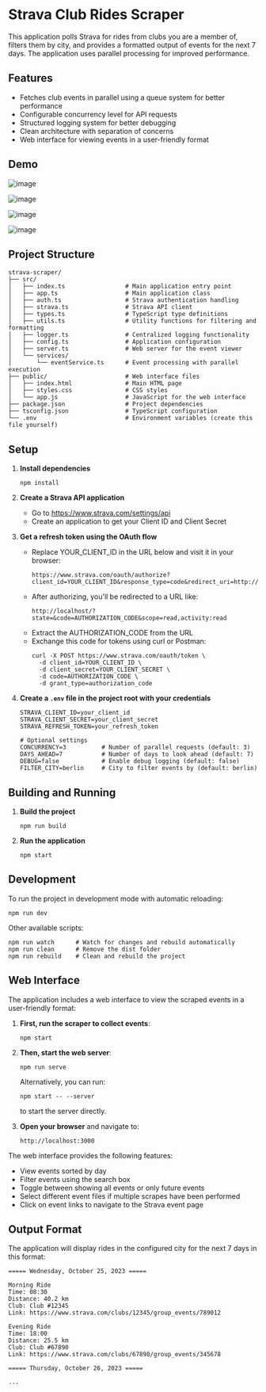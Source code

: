 # Strava Club Rides Scraper

This application polls Strava for rides from clubs you are a member of, filters them by city, and provides a formatted output of events for the next 7 days. The application uses parallel processing for improved performance.

## Features

- Fetches club events in parallel using a queue system for better performance
- Configurable concurrency level for API requests
- Structured logging system for better debugging
- Clean architecture with separation of concerns
- Web interface for viewing events in a user-friendly format

## Demo
![image](https://github.com/user-attachments/assets/56dda079-ffec-42f6-879a-ef580f59457d)

![image](https://github.com/user-attachments/assets/1b64ff48-03c1-4b0f-8c7e-18a9e6c72135)

![image](https://github.com/user-attachments/assets/c33c5b26-6644-411e-b73a-5215e54199b3)

![image](https://github.com/user-attachments/assets/b900c2b8-20ba-4db1-b0a6-56510994dc92)


## Project Structure

```
strava-scraper/
├── src/
│   ├── index.ts                 # Main application entry point
│   ├── app.ts                   # Main application class
│   ├── auth.ts                  # Strava authentication handling
│   ├── strava.ts                # Strava API client
│   ├── types.ts                 # TypeScript type definitions
│   ├── utils.ts                 # Utility functions for filtering and formatting
│   ├── logger.ts                # Centralized logging functionality
│   ├── config.ts                # Application configuration
│   ├── server.ts                # Web server for the event viewer
│   └── services/
│       └── eventService.ts      # Event processing with parallel execution
├── public/                      # Web interface files
│   ├── index.html               # Main HTML page
│   ├── styles.css               # CSS styles
│   └── app.js                   # JavaScript for the web interface
├── package.json                 # Project dependencies
├── tsconfig.json                # TypeScript configuration
└── .env                         # Environment variables (create this file yourself)
```

## Setup

1. **Install dependencies**
   ```
   npm install
   ```

2. **Create a Strava API application**
   - Go to https://www.strava.com/settings/api
   - Create an application to get your Client ID and Client Secret

3. **Get a refresh token using the OAuth flow**
   - Replace YOUR_CLIENT_ID in the URL below and visit it in your browser:
     ```
     https://www.strava.com/oauth/authorize?client_id=YOUR_CLIENT_ID&response_type=code&redirect_uri=http://localhost&approval_prompt=force&scope=read,activity:read
     ```
   - After authorizing, you'll be redirected to a URL like:
     ```
     http://localhost/?state=&code=AUTHORIZATION_CODE&scope=read,activity:read
     ```
   - Extract the AUTHORIZATION_CODE from the URL
   - Exchange this code for tokens using curl or Postman:
     ```
     curl -X POST https://www.strava.com/oauth/token \
       -d client_id=YOUR_CLIENT_ID \
       -d client_secret=YOUR_CLIENT_SECRET \
       -d code=AUTHORIZATION_CODE \
       -d grant_type=authorization_code
     ```

4. **Create a `.env` file in the project root with your credentials**
   ```
   STRAVA_CLIENT_ID=your_client_id
   STRAVA_CLIENT_SECRET=your_client_secret
   STRAVA_REFRESH_TOKEN=your_refresh_token
   
   # Optional settings
   CONCURRENCY=3          # Number of parallel requests (default: 3)
   DAYS_AHEAD=7           # Number of days to look ahead (default: 7)
   DEBUG=false            # Enable debug logging (default: false)
   FILTER_CITY=berlin     # City to filter events by (default: berlin)
   ```

## Building and Running

1. **Build the project**
   ```
   npm run build
   ```

2. **Run the application**
   ```
   npm start
   ```

## Development

To run the project in development mode with automatic reloading:
```
npm run dev
```

Other available scripts:
```
npm run watch      # Watch for changes and rebuild automatically
npm run clean      # Remove the dist folder
npm run rebuild    # Clean and rebuild the project
```

## Web Interface

The application includes a web interface to view the scraped events in a user-friendly format:

1. **First, run the scraper to collect events**:
   ```
   npm start
   ```

2. **Then, start the web server**:
   ```
   npm run serve
   ```
   
   Alternatively, you can run:
   ```
   npm start -- --server
   ```
   to start the server directly.

3. **Open your browser** and navigate to:
   ```
   http://localhost:3000
   ```

The web interface provides the following features:
- View events sorted by day
- Filter events using the search box
- Toggle between showing all events or only future events
- Select different event files if multiple scrapes have been performed
- Click on event links to navigate to the Strava event page

## Output Format

The application will display rides in the configured city for the next 7 days in this format:

```
===== Wednesday, October 25, 2023 =====

Morning Ride
Time: 08:30
Distance: 40.2 km
Club: Club #12345
Link: https://www.strava.com/clubs/12345/group_events/789012

Evening Ride
Time: 18:00
Distance: 25.5 km
Club: Club #67890
Link: https://www.strava.com/clubs/67890/group_events/345678

===== Thursday, October 26, 2023 =====

...
``` 

